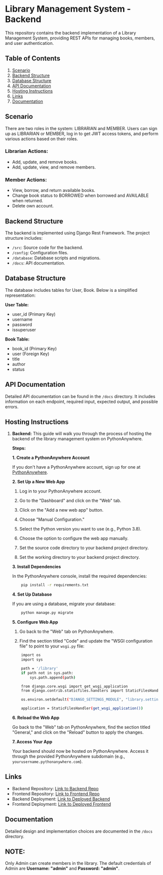 # Library Management System - Backend

This repository contains the backend implementation of a Library Management System, providing REST APIs for managing books, members, and user authentication.

## Table of Contents
1. [Scenario](#scenario)
2. [Backend Structure](#backend-structure)
3. [Database Structure](#database-structure)
4. [API Documentation](#api-documentation)
5. [Hosting Instructions](#hosting-instructions)
6. [Links](#links)
7. [Documentation](#documentation)

## Scenario

There are two roles in the system: LIBRARIAN and MEMBER. Users can sign up as LIBRARIAN or MEMBER, log in to get JWT access tokens, and perform various actions based on their roles.

### Librarian Actions:
- Add, update, and remove books.
- Add, update, view, and remove members.

### Member Actions:
- View, borrow, and return available books.
- Change book status to BORROWED when borrowed and AVAILABLE when returned.
- Delete own account.

## Backend Structure

The backend is implemented using Django Rest Framework. The project structure includes:
- `/src`: Source code for the backend.
- `/config`: Configuration files.
- `/database`: Database scripts and migrations.
- `/docs`: API documentation.

## Database Structure

The database includes tables for User, Book. Below is a simplified representation:

**User Table:**
- user_id (Primary Key)
- username
- password
- issuperuser

**Book Table:**
- book_id (Primary Key)
- user (Foreign Key)
- title
- author
- status

## API Documentation

Detailed API documentation can be found in the `/docs` directory. It includes information on each endpoint, required input, expected output, and possible errors.

## Hosting Instructions

1. **Backend:**
This guide will walk you through the process of hosting the backend of the library management system on PythonAnywhere.

    **Steps:**

   **1. Create a PythonAnywhere Account**

   If you don't have a PythonAnywhere account, sign up for one at [PythonAnywhere](https://www.pythonanywhere.com/).

    **2. Set Up a New Web App**

   1. Log in to your PythonAnywhere account.

    2. Go to the "Dashboard" and click on the "Web" tab.

    3. Click on the "Add a new web app" button.

    4. Choose "Manual Configuration."

    5. Select the Python version you want to use (e.g., Python 3.8).

    6. Choose the option to configure the web app manually.

    7. Set the source code directory to your backend project directory.

    8. Set the working directory to your backend project directory.

    **3. Install Dependencies**

    In the PythonAnywhere console, install the required dependencies:

    ```bash
        pip install -r requirements.txt
    ```

    **4. Set Up Database**

   If you are using a database, migrate your database:

    ```bash
        python manage.py migrate
    ```

    **5. Configure Web App**

    1. Go back to the "Web" tab on PythonAnywhere.

    2. Find the section titled "Code" and update the "WSGI configuration file" to point to your `wsgi.py` file:

    ```bash
        import os
        import sys

        path = '/library'
        if path not in sys.path:
            sys.path.append(path)

        from django.core.wsgi import get_wsgi_application
        from django.contrib.staticfiles.handlers import StaticFilesHandler

        os.environ.setdefault("DJANGO_SETTINGS_MODULE", "library.settings")

        application = StaticFilesHandler(get_wsgi_application())
    ```

    **6. Reload the Web App**

    Go back to the "Web" tab on PythonAnywhere, find the section titled "General," and click on the "Reload" button to apply the changes.

    **7. Access Your App**

    Your backend should now be hosted on PythonAnywhere. Access it through the provided PythonAnywhere subdomain (e.g., `yourusername.pythonanywhere.com`).


## Links

- Backend Repository: [Link to Backend Repo](https://github.com/kiranrokkam09/library)
- Frontend Repository: [Link to Frontend Repo](https://github.com/kiranrokkam09/library_static)
- Backend Deployment: [Link to Deployed Backend](https://kiran1432.pythonanywhere.com)
- Frontend Deployment: [Link to Deployed Frontend](https://library-static-1owi.vercel.app/)

## Documentation

Detailed design and implementation choices are documented in the `/docs` directory.

## NOTE:
Only Admin can create members in the library. The default credentials of Admin are **Username: "admin"** and **Password: "admin"**. 
